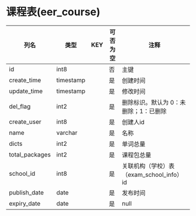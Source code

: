 # 课程表(eer_course)
| 列名   | 类型   | KEY  | 可否为空 | 注释   |
| ---- | ---- | ---- | ---- | ---- |
|id|int8||否|主键|
|create_time|timestamp||是|创建时间|
|update_time|timestamp||是|修改时间|
|del_flag|int2||是|删除标识。默认为 0：未删除；1：已删除|
|create_user|int8||是|创建人id|
|name|varchar||是|名称|
|dicts|int2||是|单词总量|
|total_packages|int2||是|课程包总量|
|school_id|int8||是|关联机构（学校）表（exam_school_info）id|
|publish_date|date||是|发布时间|
|expiry_date|date||是|null|
